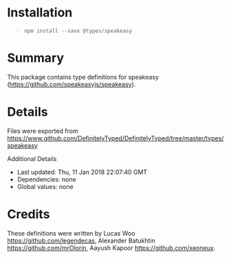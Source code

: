 # Installation
> `npm install --save @types/speakeasy`

# Summary
This package contains type definitions for speakeasy (https://github.com/speakeasyjs/speakeasy).

# Details
Files were exported from https://www.github.com/DefinitelyTyped/DefinitelyTyped/tree/master/types/speakeasy

Additional Details
 * Last updated: Thu, 11 Jan 2018 22:07:40 GMT
 * Dependencies: none
 * Global values: none

# Credits
These definitions were written by Lucas Woo <https://github.com/legendecas>, Alexander Batukhtin <https://github.com/mrOlorin>, Aayush Kapoor <https://github.com/xeoneux>.
